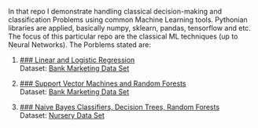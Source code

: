 In that repo I demonstrate handling classical decision-making and classification Problems using common Machine Learning tools. 
Pythonian libraries are applied, basically numpy, sklearn, pandas, tensorflow and etc. The focus of this particular repo are the 
classical ML techniques (up to Neural Networks). The Porblems stated are:  

1. [### Linear and Logistic Regression](https://github.com/fingerman/Machine-Learning/blob/master/Linear-and-Logistic-Regression.ipynb)    
Dataset: [Bank Marketing Data Set](https://archive.ics.uci.edu/ml/datasets/bank+marketing)  

2. [### Support Vector Machines and Random Forests](https://github.com/fingerman/Machine-Learning/blob/master/ML-SVMs-Trees-RandomForest.ipynb)  
Dataset: [Bank Marketing Data Set](https://archive.ics.uci.edu/ml/datasets/bank+marketing)  


3. [### Naive Bayes Classifiers, Decision Trees, Random Forests](https://github.com/fingerman/Machine-Learning/blob/master/ML-NaiveBayes-DecisionTrees-RandomForests.ipynb)  
Dataset: [Nursery Data Set](https://archive.ics.uci.edu/ml/datasets/nursery)  
